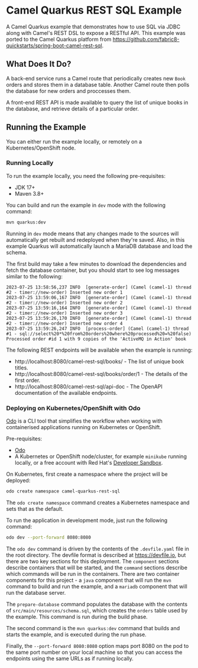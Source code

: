 # Camel Quarkus REST SQL Example
A Camel Quarkus example that demonstrates how to use SQL via JDBC along with Camel's REST DSL to expose a RESTful API. This example was ported to the Camel Quarkus platform from https://github.com/fabric8-quickstarts/spring-boot-camel-rest-sql.

## What Does It Do?

A back-end service runs a Camel route that periodically creates new `Book` orders and stores them in a database table. Another Camel route then polls the database for new orders and proccesses them.

A front-end REST API is made available to query the list of unique books in the database, and retrieve details of a particular order.

## Running the Example

You can either run the example locally, or remotely on a Kubernetes/OpenShift node.

### Running Locally

To run the example locally, you need the following pre-requisites:

  * JDK 17+
  * Maven 3.8+

You can build and run the example in `dev` mode with the following command:

```bash
mvn quarkus:dev
```

Running in `dev` mode means that any changes made to the sources will automatically get rebuilt and redeployed when they're saved. Also, in this example Quarkus will automatically launch a MariaDB database and load the schema.

The first build may take a few minutes to download the dependencies and fetch the database container, but you should start to see log messages similar to the following:

```
2023-07-25 13:58:56,237 INFO  [generate-order] (Camel (camel-1) thread #2 - timer://new-order) Inserted new order 1
2023-07-25 13:59:06,167 INFO  [generate-order] (Camel (camel-1) thread #2 - timer://new-order) Inserted new order 2
2023-07-25 13:59:16,164 INFO  [generate-order] (Camel (camel-1) thread #2 - timer://new-order) Inserted new order 3
2023-07-25 13:59:26,170 INFO  [generate-order] (Camel (camel-1) thread #2 - timer://new-order) Inserted new order 4
2023-07-25 13:59:26,247 INFO  [process-order] (Camel (camel-1) thread #1 - sql://select%20*%20from%20orders%20where%20processed%20=%20false) Processed order #id 1 with 9 copies of the 'ActiveMQ in Action' book
```

The following REST endpoints will be available when the example is running:

  * http://localhost:8080/camel-rest-sql/books/ - The list of unique book titles.
  * http://localhost:8080/camel-rest-sql/books/order/1 - The details of the first order.
  * http://localhost:8080/camel-rest-sql/api-doc - The OpenAPI documentation of the available endpoints.

### Deploying on Kubernetes/OpenShift with Odo

[Odo](https://odo.dev/) is a CLI tool that simplifies the workflow when working with containerised applications running on Kubernetes or OpenShift.

Pre-requisites:

  * [Odo](https://odo.dev/docs/overview/installation)
  * A Kubernetes or OpenShift node/cluster, for example `minikube` running locally, or a free account with Red Hat's [Developer Sandbox](https://developers.redhat.com/developer-sandbox).

On Kubernetes, first create a namespace where the project will be deployed:
```bash
odo create namespace camel-quarkus-rest-sql
```

The `odo create namespace` command creates a Kubernetes namespace and sets that as the default.

To run the application in development mode, just run the following command:

```bash
odo dev --port-forward 8080:8080
```

The `odo dev` command is driven by the contents of the `.devfile.yaml` file in the root directory. The devfile format is described at https://devfile.io, but there are two key sections for this deployment. The `component` sections describe containers that will be started, and the `command` sections describe which commands will be run in the containers. There are two container components for this project - a `java` component that will run the `mvn` command to build and run the example, and a `mariadb` component that will run the database server.

The `prepare-database` command populates the database with the contents of `src/main/resources/schema.sql`, which creates the `orders` table used by the example. This command is run during the build phase.

The second command is the `mvn quarkus:dev` command that builds and starts the example, and is executed during the run phase.

Finally, the `--port-forward 8080:8080` option maps port 8080 on the pod to the same port number on your local machine so that you can access the endpoints using the same URLs as if running locally.

